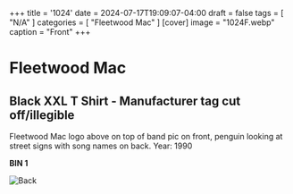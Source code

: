 +++
title = '1024'
date = 2024-07-17T19:09:07-04:00
draft = false
tags = [ "N/A" ]
categories = [ "Fleetwood Mac" ]
[cover]
image = "1024F.webp"
caption = "Front"
+++
# Fleetwood Mac
## Black XXL T Shirt - Manufacturer tag cut off/illegible

Fleetwood Mac logo above on top of band pic on front, penguin looking at street signs with song names on back. Year: 1990

**BIN 1**

![Back](/1024B.webp)
